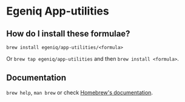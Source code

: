 # Egeniq App-utilities

## How do I install these formulae?

`brew install egeniq/app-utilities/<formula>`

Or `brew tap egeniq/app-utilities` and then `brew install <formula>`.

## Documentation

`brew help`, `man brew` or check [Homebrew's documentation](https://docs.brew.sh).

